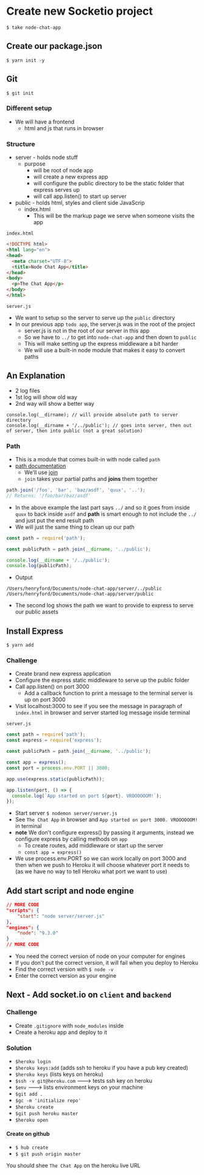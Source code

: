 # Create new Socketio project
`$ take node-chat-app`

## Create our package.json
`$ yarn init -y`

## Git
`$ git init`

### Different setup
* We will have a frontend
    - html and js that runs in browser

### Structure
* server - holds node stuff
    - purpose
        + will be root of node app
        + will create a new express app
        + will configure the public directory to be the static folder that express serves up
        + will call app.listen() to start up server
* public - holds html, styles and client side JavaScrip
    - index.html
        + This will be the markup page we serve when someone visits the app

`index.html`

```html
<!DOCTYPE html>
<html lang="en">
<head>
  <meta charset="UTF-8">
  <title>Node Chat App</title>
</head>
<body>
  <p>The Chat App</p>  
</body>
</html>
```

`server.js`

* We want to setup so the server to serve up the `public` directory
* In our previous app `todo app`, the server.js was in the root of the project
    - server.js is not in the root of our server in this app
    - So we have to `../` to get into `node-chat-app` and then down to `public`
    - This will make setting up the express middleware a bit harder
    - We will use a built-in node module that makes it easy to convert paths

## An Explanation
* 2 log files
* 1st log will show old way
* 2nd way will show a better way

```
console.log(__dirname); // will provide absolute path to server directory
console.log(__dirname + '/../public'); // goes into server, then out of server, then into public (not a great solution)
```

### Path
* This is a module that comes built-in with node called `path`
* [path documentation](https://nodejs.org/api/path.html)
    - We'll use [join](https://nodejs.org/api/path.html#path_path_join_paths)
    - `join` takes your partial paths and **joins** them together

```js
path.join('/foo', 'bar', 'baz/asdf', 'quux', '..');
// Returns: '/foo/bar/baz/asdf'
```

* In the above example the last part says `../` and so it goes from inside `quux` to back inside `asdf` and **path** is smart enough to not include the `../` and just put the end result path
* We will just the same thing to clean up our path

```js
const path = require('path');

const publicPath = path.join(__dirname, '../public');

console.log(__dirname + '/../public');
console.log(publicPath);
```

* Output

```
/Users/henryford/Documents/node-chat-app/server/../public
/Users/henryford/Documents/node-chat-app/server/public
```

* The second log shows the path we want to provide to express to serve our public assets

## Install Express
`$ yarn add`

### Challenge
* Create brand new express application
* Configure the express static middleware to serve up the public folder
* Call app.listen() on port 3000
    - Add a callback function to print a message to the terminal server is up on port 3000
* Visit localhost:3000 to see if you see the message in paragraph of `index.html` in browser and server started log message inside terminal

`server.js`

```js
const path = require('path');
const express = require('express');

const publicPath = path.join(__dirname, '../public');

const app = express();
const port = process.env.PORT || 3000;

app.use(express.static(publicPath));

app.listen(port, () => {
  console.log(`App started on port ${port}. VROOOOOOM!`);
});
```

* Start server `$ nodemon server/server.js`
* See `The Chat App` in browser and `App started on port 3000. VROOOOOOM!` in terminal
* **note** We don't configure express() by passing it arguments, instead we configure express by calling methods on `app`
    - To create routes, add middleware or start up the server
    - `const app = express()`
* We use process.env.PORT so we can work locally on port 3000 and then when we push to Heroku it will choose whatever port it needs to (as we have no way to tell Heroku what port we want to use)

## Add start script and node engine
```json
// MORE CODE
"scripts": {
    "start": "node server/server.js"
},
"engines": {
    "node": "9.3.0"
}
// MORE CODE
```

* You need the correct version of node on your computer for engines
* If you don't put the correct version, it will fail when you deploy to Heroku
* Find the correct version with `$ node -v`
* Enter the correct version as your engine

## Next - Add socket.io on `client` and `backend`

### Challenge
* Create `.gitignore` with `node_modules` inside
* Create a heroku app and deploy to it

### Solution
* `$heroku login`
* `$heroku keys:add` (adds ssh to heroku if you have a pub key created)
* `$heroku keys` (lists keys on heroku)
* `$ssh -v git@heroku.com` ---> tests ssh key on heroku
* `$env` ---> lists environment keys on your machine
* `$git add .`
* `$gc -m 'initialize repo'`
* `$heroku create`
* `$git push heroku master`
* `$heroku open`

#### Create on github
* `$ hub create`
* `$ git push origin master`

You should shee `The Chat App` on the heroku live URL
